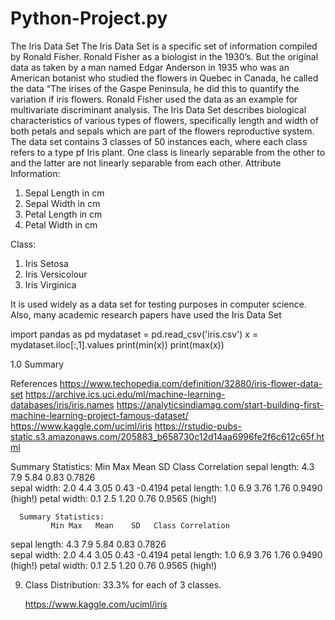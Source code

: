 # Python-Project.py

The Iris Data Set
The Iris Data Set is a specific set of information compiled by Ronald Fisher. Ronald Fisher as a biologist in the 1930’s. But the original data as taken by a man named Edgar Anderson in 1935 who was an American botanist who studied the flowers in Quebec in Canada, he called the data “The irises of the Gaspe Peninsula, he did this to quantify the variation if iris flowers. 
Ronald Fisher used the data as an example for multivariate discriminant analysis.
The Iris Data Set describes biological characteristics of various types of flowers, specifically length and width of both petals and sepals which are part of the flowers reproductive system.
The data set contains 3 classes of 50 instances each, where each class refers to a type pf Iris plant. One class is linearly separable from the other to and the latter are not linearly separable from each other.
Attribute Information:
1.	Sepal Length in cm
2.	Sepal Width in cm
3.	Petal Length in cm
4.	Petal Width in cm

Class:
1.	Iris Setosa
2.	Iris Versicolour
3.	Iris Virginica
 
It is used widely as a data set for testing purposes in computer science. Also, many academic research papers have used the Iris Data Set 




import pandas as pd
mydataset = pd.read_csv('iris.csv')
x = mydataset.iloc[:,1].values
print(min(x))
print(max(x))





































1.0	
Summary












References
https://www.techopedia.com/definition/32880/iris-flower-data-set
https://archive.ics.uci.edu/ml/machine-learning-databases/iris/iris.names
https://analyticsindiamag.com/start-building-first-machine-learning-project-famous-dataset/
https://www.kaggle.com/uciml/iris
https://rstudio-pubs-static.s3.amazonaws.com/205883_b658730c12d14aa6996fe2f6c612c65f.html

Summary Statistics:
	         Min Max   Mean    SD   Class Correlation
   sepal length: 4.3 7.9   5.84 0.83    0.7826   
    sepal width: 2.0 4.4   3.05 0.43   -0.4194
   petal length: 1.0 6.9   3.76 1.76    0.9490 (high!)
    petal width: 0.1 2.5   1.20 0.76    0.9565 (high!)
	
	  Summary Statistics:
	         Min Max   Mean    SD   Class Correlation
   sepal length: 4.3 7.9   5.84 0.83    0.7826   
    sepal width: 2.0 4.4   3.05 0.43   -0.4194
   petal length: 1.0 6.9   3.76 1.76    0.9490 (high!)
    petal width: 0.1 2.5   1.20 0.76    0.9565 (high!)

9. Class Distribution: 33.3% for each of 3 classes.
	
	
	https://www.kaggle.com/uciml/iris
	
	
	
	
	
	
	
	
	
	
	
	
	
	
	
	
	
	
	
	
	
	
	
	
	
	
	
	
	
	
	
	
	
	
	
	
	
	
	
	
	



 




